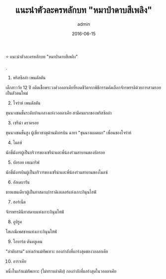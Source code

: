 ﻿---
title: 'แนะนำตัวละครหลักบท "หมาป่าดาบสีเพลิง"'
description: 'แนะนำตัวละครหลักบท "หมาป่าดาบสีเพลิง"'
date: 2016-06-15
image: "@assets/blog/ex5-15.webp"
imageAlt: re zero EX5 แปลไทย
categories: [ex5]
author: admin
tags: [rezeroex5]
hideToc: true
---
⭐ แนะนำตัวละครหลักบท "หมาป่าดาบสีเพลิง"

.
1. พริสซิลล่า เพนดัลตัน

เด็กสาววัย 12 ปี อดีตเชื้อพระวงศ์วอลลาเคียที่รอดชีวิตจากพิธีกรรมคัดเลือกจักรพรรดิด้วยการสวมรอยเป็นตัวตนใหม่

2. โจร่าห์ เพนดัลตัน

ขุนนางชนชั้นระดับปานกลางแห่งวอลลาเคีย สามีคนแรกของพริสซิลล่า

3. เซรีน่า ดราครอย

ขุนนางชนชั้นสูง ผู้เชี่ยวชาญด้านมังกรบิน ฉายา "ขุนนางแผดเผา" เพื่อนของโจร่าห์

4. ไมลซ์

นักขี่มังกรผู้เป็นบริวารของเซรีน่าและพี่น้องร่วมสาบานของบัลรอย

5. บัลรอย เทเมกริฟ

นักขี่มังกรบินผู้เป็นบริวารของเซรีน่าและพี่น้องร่วมสาบานของไมลซ์

6. อัลเดบารัน

ชายแขนเดียวผู้เป็นทาสดาบ/กราดิเอเตอร์แห่งเกาะกินุนไฮฟ์

7. ฮอร์เน็ต

จักรพรรดินีทาสดาบแห่งเกาะกินุนไฮฟ์

8. อูบิรูค

โสเภณีเพศชายแห่งเกาะกินุนไฮฟ์

9. โอบาร์ต ดันคลูเคน

"ลำดับสาม" แห่งเก้าแม่ทัพเทวะ กองกำลังที่แกร่งสุดของวอลลาเคีย

10. อาราเคีย

หนึ่งในเก้าแม่ทัพเทวะ (ไม่ทราบลำดับ) กองกำลังที่แกร่งสุดในวอลลาเคีย


